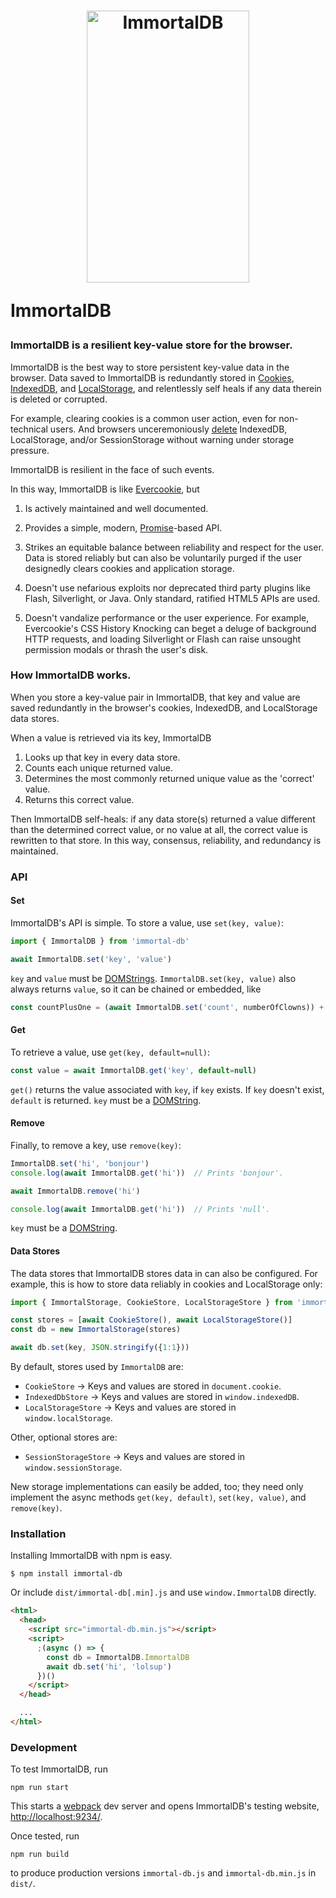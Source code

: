 <h1>
  <div align="center">
    <img src="logo.png" width="260px" height="435px" alt="ImmortalDB">
  </div>

  ImmortalDB
</h1>


### ImmortalDB is a resilient key-value store for the browser.

ImmortalDB is the best way to store persistent key-value data in the
browser. Data saved to ImmortalDB is redundantly stored in
[Cookies](https://developer.mozilla.org/en-US/docs/Web/HTTP/Cookies),
[IndexedDB](https://developer.mozilla.org/en-US/docs/Web/API/IndexedDB_API), and
[LocalStorage](https://developer.mozilla.org/en-US/docs/Web/API/Window/localStorage),
and relentlessly self heals if any data therein is deleted or corrupted.

For example, clearing cookies is a common user action, even for non-technical
users. And browsers unceremoniously
[delete](https://developer.mozilla.org/en-US/docs/Web/API/IndexedDB_API/Browser_storage_limits_and_eviction_criteria#LRU_policy)
IndexedDB, LocalStorage, and/or SessionStorage without warning under storage
pressure.

ImmortalDB is resilient in the face of such events.

In this way, ImmortalDB is like
[Evercookie](https://github.com/samyk/evercookie), but

  1. Is actively maintained and well documented.

  2. Provides a simple, modern, [Promise](https://developer.mozilla.org/en-US/docs/Web/JavaScript/Reference/Global_Objects/Promise)-based API.

  3. Strikes an equitable balance between reliability and respect for the
     user. Data is stored reliably but can also be voluntarily purged if the
     user designedly clears cookies and application storage.

  4. Doesn't use nefarious exploits nor deprecated third party plugins like
     Flash, Silverlight, or Java. Only standard, ratified HTML5 APIs are used.

  5. Doesn't vandalize performance or the user experience. For example,
     Evercookie's CSS History Knocking can beget a deluge of background HTTP
     requests, and loading Silverlight or Flash can raise unsought permission
     modals or thrash the user's disk.


### How ImmortalDB works.

When you store a key-value pair in ImmortalDB, that key and value are
saved redundantly in the browser's cookies, IndexedDB, and LocalStorage
data stores.

When a value is retrieved via its key, ImmortalDB

  1. Looks up that key in every data store.
  2. Counts each unique returned value.
  3. Determines the most commonly returned unique value as the 'correct' value.
  4. Returns this correct value.

Then ImmortalDB self-heals: if any data store(s) returned a value different than
the determined correct value, or no value at all, the correct value is rewritten
to that store. In this way, consensus, reliability, and redundancy is
maintained.


### API

#### Set

ImmortalDB's API is simple. To store a value, use `set(key, value)`:

```javascript
import { ImmortalDB } from 'immortal-db'

await ImmortalDB.set('key', 'value')
```

`key` and `value` must be
[DOMStrings](https://developer.mozilla.org/en-US/docs/Web/API/DOMString).
`ImmortalDB.set(key, value)` also always returns `value`, so it can be chained or
embedded, like

```javascript
const countPlusOne = (await ImmortalDB.set('count', numberOfClowns)) + 1
```

#### Get

To retrieve a value, use `get(key, default=null)`:

```javascript
const value = await ImmortalDB.get('key', default=null)
```

`get()` returns the value associated with `key`, if `key` exists. If `key`
doesn't exist, `default` is returned. `key` must be a
[DOMString](https://developer.mozilla.org/en-US/docs/Web/API/DOMString).

#### Remove

Finally, to remove a key, use `remove(key)`:

```javascript
ImmortalDB.set('hi', 'bonjour')
console.log(await ImmortalDB.get('hi'))  // Prints 'bonjour'.

await ImmortalDB.remove('hi')

console.log(await ImmortalDB.get('hi'))  // Prints 'null'.
```

`key` must be a
[DOMString](https://developer.mozilla.org/en-US/docs/Web/API/DOMString).

#### Data Stores

The data stores that ImmortalDB stores data in can also be configured.
For example, this is how to store data reliably in cookies and
LocalStorage only:

```javascript
import { ImmortalStorage, CookieStore, LocalStorageStore } from 'immortal-db'

const stores = [await CookieStore(), await LocalStorageStore()]
const db = new ImmortalStorage(stores)

await db.set(key, JSON.stringify({1:1}))
```

By default, stores used by `ImmortalDB` are:

  - `CookieStore` -> Keys and values are stored in `document.cookie`.
  - `IndexedDbStore` -> Keys and values are stored in `window.indexedDB`.
  - `LocalStorageStore` -> Keys and values are stored in `window.localStorage`.

Other, optional stores are:

  - `SessionStorageStore` -> Keys and values are stored in `window.sessionStorage`.

New storage implementations can easily be added, too; they need only
implement the async methods `get(key, default)`, `set(key, value)`, and
`remove(key)`.


### Installation

Installing ImmortalDB with npm is easy.

```
$ npm install immortal-db
```

Or include `dist/immortal-db[.min].js` and use `window.ImmortalDB` directly.

```html
<html>
  <head>
    <script src="immortal-db.min.js"></script>
    <script>
      ;(async () => {
        const db = ImmortalDB.ImmortalDB
        await db.set('hi', 'lolsup')
      })()
    </script>
  </head>

  ...
</html>
```


### Development

To test ImmortalDB, run

```
npm run start
```

This starts a [webpack](https://webpack.js.org/) dev server and opens
ImmortalDB's testing website,
[http://localhost:9234/](http://localhost:9234/).

Once tested, run

```
npm run build
```

to produce production versions `immortal-db.js` and `immortal-db.min.js`
in `dist/`.